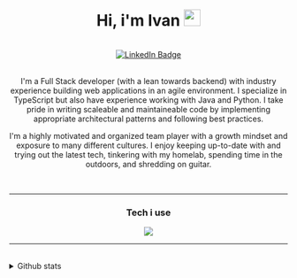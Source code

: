 
<div align="center">
  <h1>
  Hi, i'm Ivan
  <img src="https://media.giphy.com/media/hvRJCLFzcasrR4ia7z/giphy.gif" width="30px"/>
</h1>
<br/>

<a href="https://www.linkedin.com/in/ivanczar/">
  <img src="https://img.shields.io/badge/LinkedIn-blue?style=for-the-badge&logo=linkedin&logoColor=white" alt="LinkedIn Badge"/>
</a>

<br/>
<br/>
<p>
  I'm a Full Stack developer (with a lean towards backend) with industry experience building web applications in an agile environment. I specialize in TypeScript but also have experience working with Java and Python. I take pride in writing scaleable and maintaineable code by implementing appropriate architectural patterns and following best practices.

I'm a highly motivated and organized team player with a growth mindset and exposure to many different cultures. I enjoy keeping up-to-date with and trying out the latest tech, tinkering with my homelab, spending time in the outdoors, and shredding on guitar. 
</p>


<br/>
<hr/>
<h3>Tech i use</h3>


  <img src="https://skillicons.dev/icons?i=ts,java,py,nextjs,nodejs,mongodb,mysql,docker,bash,git,figma" />

<hr>
<br/>


</div>
<details>
<summary>Github stats</summary>
<br/>
<p>
    <img align="center" src="https://github-readme-stats.vercel.app/api?username=ivanczar&hide=stars,issues&show_icons=true&theme=transparent&rank_icon=github&include_all_commits=true&count_private=true" />
</p>
</details>

